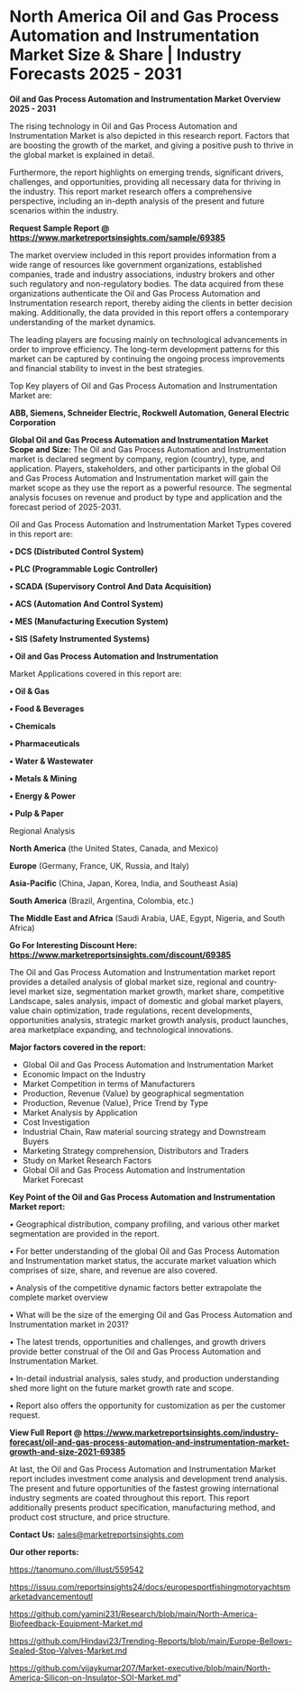 # North America Oil and Gas Process Automation and Instrumentation Market Size & Share | Industry Forecasts 2025 - 2031

<Strong> Oil and Gas Process Automation and Instrumentation Market Overview 2025 - 2031</strong>

The rising technology in Oil and Gas Process Automation and Instrumentation Market is also depicted in this research report. Factors that are boosting the growth of the market, and giving a positive push to thrive in the global market is explained in detail.

Furthermore, the report highlights on emerging trends, significant drivers, challenges, and opportunities, providing all necessary data for thriving in the industry. This report market research offers a comprehensive perspective, including an in-depth analysis of the present and future scenarios within the industry.

<strong>Request Sample Report @ <a href=https://www.marketreportsinsights.com/sample/69385>https://www.marketreportsinsights.com/sample/69385</a></strong>

The market overview included in this report provides information from a wide range of resources like government organizations, established companies, trade and industry associations, industry brokers and other such regulatory and non-regulatory bodies. The data acquired from these organizations authenticate the Oil and Gas Process Automation and Instrumentation research report, thereby aiding the clients in better decision making. Additionally, the data provided in this report offers a contemporary understanding of the market dynamics.

The leading players are focusing mainly on technological advancements in order to improve efficiency. The long-term development patterns for this market can be captured by continuing the ongoing process improvements and financial stability to invest in the best strategies.

Top Key players of Oil and Gas Process Automation and Instrumentation Market are:

<strong>ABB, Siemens, Schneider Electric, Rockwell Automation, General Electric Corporation</strong>

<strong><b>Global Oil and Gas Process Automation and Instrumentation Market Scope and Size:</b></strong>
The Oil and Gas Process Automation and Instrumentation market is declared segment by company, region (country), type, and application. Players, stakeholders, and other participants in the global Oil and Gas Process Automation and Instrumentation market will gain the market scope as they use the report as a powerful resource. The segmental analysis focuses on revenue and product by type and application and the forecast period of 2025-2031.

Oil and Gas Process Automation and Instrumentation Market Types covered in this report are:

<strong>• DCS (Distributed Control System)

• PLC (Programmable Logic Controller)

• SCADA (Supervisory Control And Data Acquisition)

• ACS (Automation And Control System)

• MES (Manufacturing Execution System)

• SIS (Safety Instrumented Systems)

• Oil and Gas Process Automation and Instrumentation</strong>

Market Applications covered in this report are:

<strong>• Oil & Gas 

• Food & Beverages 

• Chemicals 

• Pharmaceuticals 

• Water & Wastewater 

• Metals & Mining 

• Energy & Power 

• Pulp & Paper </strong> 

Regional Analysis

<strong>North America</strong> (the United States, Canada, and Mexico)

<strong>Europe</strong> (Germany, France, UK, Russia, and Italy)

<strong>Asia-Pacific</strong> (China, Japan, Korea, India, and Southeast Asia)

<strong>South America</strong> (Brazil, Argentina, Colombia, etc.)

<strong>The Middle East and Africa</strong> (Saudi Arabia, UAE, Egypt, Nigeria, and South Africa)

<strong>Go For Interesting Discount Here: <a href=https://www.marketreportsinsights.com/discount/69385>https://www.marketreportsinsights.com/discount/69385</a></strong>

The Oil and Gas Process Automation and Instrumentation market report provides a detailed analysis of global market size, regional and country-level market size, segmentation market growth, market share, competitive Landscape, sales analysis, impact of domestic and global market players, value chain optimization, trade regulations, recent developments, opportunities analysis, strategic market growth analysis, product launches, area marketplace expanding, and technological innovations.

<strong><b>Major factors covered in the report:</b></strong>
<ul>
  <li>Global Oil and Gas Process Automation and Instrumentation Market </li>
  <li>Economic Impact on the Industry</li>
  <li>Market Competition in terms of Manufacturers</li>
  <li>Production, Revenue (Value) by geographical segmentation</li>
  <li>Production, Revenue (Value), Price Trend by Type</li>
  <li>Market Analysis by Application</li>
  <li>Cost Investigation</li>
  <li>Industrial Chain, Raw material sourcing strategy and Downstream Buyers</li>
  <li>Marketing Strategy comprehension, Distributors and Traders</li>
  <li>Study on Market Research Factors</li>
  <li>Global Oil and Gas Process Automation and Instrumentation Market Forecast</li>
</ul>

<strong><b>Key Point of the Oil and Gas Process Automation and Instrumentation Market report:</b></strong>

• Geographical distribution, company profiling, and various other market segmentation are provided in the report.

• For better understanding of the global Oil and Gas Process Automation and Instrumentation market status, the accurate market valuation which comprises of size, share, and revenue are also covered.

• Analysis of the competitive dynamic factors better extrapolate the complete market overview

• What will be the size of the emerging Oil and Gas Process Automation and Instrumentation market in 2031?

• The latest trends, opportunities and challenges, and growth drivers provide better construal of the Oil and Gas Process Automation and Instrumentation Market.

• In-detail industrial analysis, sales study, and production understanding shed more light on the future market growth rate and scope.

• Report also offers the opportunity for customization as per the customer request.

<strong><b>View Full Report @ <a href=https://www.marketreportsinsights.com/industry-forecast/oil-and-gas-process-automation-and-instrumentation-market-growth-and-size-2021-69385>https://www.marketreportsinsights.com/industry-forecast/oil-and-gas-process-automation-and-instrumentation-market-growth-and-size-2021-69385</a></b></strong>


At last, the Oil and Gas Process Automation and Instrumentation Market report includes investment come analysis and development trend analysis. The present and future opportunities of the fastest growing international industry segments are coated throughout this report. This report additionally presents product specification, manufacturing method, and product cost structure, and price structure.

<strong>Contact Us:</strong>
sales@marketreportsinsights.com

<strong>Our other reports:</strong>

<a href=https://tanomuno.com/illust/559542>https://tanomuno.com/illust/559542</a>

<a href=https://issuu.com/reportsinsights24/docs/europesportfishingmotoryachtsmarketadvancementoutl>https://issuu.com/reportsinsights24/docs/europesportfishingmotoryachtsmarketadvancementoutl</a>

<a href=https://github.com/yamini231/Research/blob/main/North-America-Biofeedback-Equipment-Market.md>https://github.com/yamini231/Research/blob/main/North-America-Biofeedback-Equipment-Market.md</a>

<a href=https://github.com/Hindavi23/Trending-Reports/blob/main/Europe-Bellows-Sealed-Stop-Valves-Market.md>https://github.com/Hindavi23/Trending-Reports/blob/main/Europe-Bellows-Sealed-Stop-Valves-Market.md</a>

<a href=https://github.com/vijaykumar207/Market-executive/blob/main/North-America-Silicon-on-Insulator-SOI-Market.md>https://github.com/vijaykumar207/Market-executive/blob/main/North-America-Silicon-on-Insulator-SOI-Market.md</a>"
